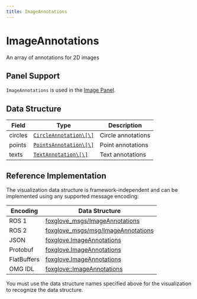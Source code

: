 ```yaml
---
title: ImageAnnotations
---
```


# ImageAnnotations

An array of annotations for 2D images

## Panel Support

`ImageAnnotations` is used in the [Image Panel](../4-panel/5-image-panel.md).

## Data Structure

| Field   | Type                                          | Description        |
| ------- | --------------------------------------------- | ------------------ |
| circles | [`CircleAnnotation\[\]`](./circle-annotation) | Circle annotations |
| points  | [`PointsAnnotation\[\]`](./points-annotation) | Point annotations  |
| texts   | [`TextAnnotation\[\]`](./text-annotation)     | Text annotations   |

## Reference Implementation

The visualization data structure is framework-independent and can be implemented using any supported message encoding:

| Encoding    | Data Structure                                                                                                                |
| ----------- | ----------------------------------------------------------------------------------------------------------------------------- |
| ROS 1       | [foxglove_msgs/ImageAnnotations](https://github.com/foxglove/foxglove-sdk/blob/main/schemas/ros1/ImageAnnotations.msg)        |
| ROS 2       | [foxglove_msgs/msg/ImageAnnotations](https://github.com/foxglove/foxglove-sdk/blob/main/schemas/ros2/ImageAnnotations.msg)    |
| JSON        | [foxglove.ImageAnnotations](https://github.com/foxglove/foxglove-sdk/blob/main/schemas/jsonschema/ImageAnnotations.json)      |
| Protobuf    | [foxglove.ImageAnnotations](https://github.com/foxglove/foxglove-sdk/blob/main/schemas/proto/foxglove/ImageAnnotations.proto) |
| FlatBuffers | [foxglove.ImageAnnotations](https://github.com/foxglove/foxglove-sdk/blob/main/schemas/flatbuffer/ImageAnnotations.fbs)       |
| OMG IDL     | [foxglove::ImageAnnotations](https://github.com/foxglove/foxglove-sdk/blob/main/schemas/omgidl/foxglove/ImageAnnotations.idl) |

You must use the data structure names specified above for the visualization to recognize the data structure.
